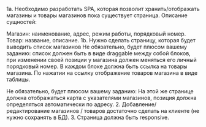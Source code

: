 1a. Необходимо разработать SPA, которая позволит хранить/отображать магазины и товары магазинов пока существует страница.
Описание сущностей:

Магазин: наименование, адрес, режим работы, порядковый номер.
Товар: название, описание.
1b. Нужно сделать страницу, которая будет выводить список магазинов
Не обязательно, будет плюсом вашему заданию: список должен быть в виде draggable между собой блоков, при изменении своей
позиции у магазина должен меняться его личный порядковый номер.
В каждом блоке должна быть ссылка на товары магазина. По нажатии на ссылку отображение товаров магазина в виде таблицы.

Не обязательно, будет плюсом вашему заданию:
На этой же странице должна отображаться карта с указателями магазинов, позиция должна определяться автоматически по адресу.
2. Добавление/редактирование магазинов / товаров достаточно сделать на клиенте (не нужно сохранять в БД).
3. Страница должна быть responsive.
